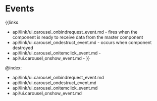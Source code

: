 
Events
=======

{{links
- api/link/ui.carousel_onbindrequest_event.md - fires when the component is ready to receive data from the master component
- api/link/ui.carousel_ondestruct_event.md - occurs when component destroyed
- api/link/ui.carousel_onitemclick_event.md - 
- api/ui.carousel_onshow_event.md - 
}}

@index:
- api/link/ui.carousel_onbindrequest_event.md
- api/link/ui.carousel_ondestruct_event.md
- api/link/ui.carousel_onitemclick_event.md
- api/ui.carousel_onshow_event.md


